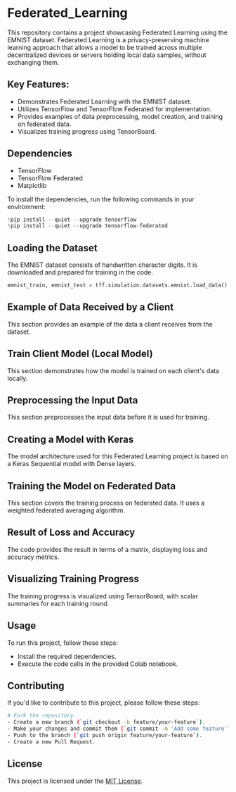 # Federated_Learning
This repository contains a project showcasing Federated Learning using the EMNIST dataset. Federated Learning is a privacy-preserving machine learning approach that allows a model to be trained across multiple decentralized devices or servers holding local data samples, without exchanging them.

## Key Features:

- Demonstrates Federated Learning with the EMNIST dataset.
- Utilizes TensorFlow and TensorFlow Federated for implementation.
- Provides examples of data preprocessing, model creation, and training on federated data.
- Visualizes training progress using TensorBoard.

## Dependencies

- TensorFlow
- TensorFlow Federated
- Matplotlib

To install the dependencies, run the following commands in your environment:

```python
!pip install --quiet --upgrade tensorflow
!pip install --quiet --upgrade tensorflow-federated
```

## Loading the Dataset
The EMNIST dataset consists of handwritten character digits. It is downloaded and prepared for training in the code.

```python
emnist_train, emnist_test = tff.simulation.datasets.emnist.load_data()
```

## Example of Data Received by a Client
This section provides an example of the data a client receives from the dataset.

## Train Client Model (Local Model)
This section demonstrates how the model is trained on each client's data locally.

## Preprocessing the Input Data
This section preprocesses the input data before it is used for training.

## Creating a Model with Keras
The model architecture used for this Federated Learning project is based on a Keras Sequential model with Dense layers.

## Training the Model on Federated Data
This section covers the training process on federated data. It uses a weighted federated averaging algorithm.

## Result of Loss and Accuracy
The code provides the result in terms of a matrix, displaying loss and accuracy metrics.

## Visualizing Training Progress
The training progress is visualized using TensorBoard, with scalar summaries for each training round.

## Usage
To run this project, follow these steps:

- Install the required dependencies.
- Execute the code cells in the provided Colab notebook.

## Contributing
If you'd like to contribute to this project, please follow these steps:

```bash
# Fork the repository.
- Create a new branch (`git checkout -b feature/your-feature`).
- Make your changes and commit them (`git commit -m 'Add some feature'`).
- Push to the branch (`git push origin feature/your-feature`).
- Create a new Pull Request.
```

## License
This project is licensed under the [MIT License](https://opensource.org/license/mit/).
